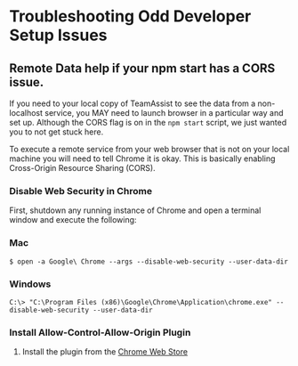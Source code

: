 # Troubleshooting Odd Developer Setup Issues

## Remote Data help if your npm start has a CORS issue.

If you need to your local copy of TeamAssist to see the data from a non-localhost service, you MAY need to launch browser in a particular way and set up. Although the CORS flag is on in the `npm start` script, we just wanted you to not get stuck here.

To execute a remote service from your web browser that is not on your local machine you will need to tell Chrome it is okay. This is basically enabling Cross-Origin Resource Sharing (CORS).

### Disable Web Security in Chrome

First, shutdown any running instance of Chrome and open a terminal window and execute the following:

### Mac

```
$ open -a Google\ Chrome --args --disable-web-security --user-data-dir
```

### Windows

```
C:\> "C:\Program Files (x86)\Google\Chrome\Application\chrome.exe" --disable-web-security --user-data-dir
```

### Install Allow-Control-Allow-Origin Plugin

1. Install the plugin from the [Chrome Web Store](https://chrome.google.com/webstore/detail/allow-control-allow-origi/nlfbmbojpeacfghkpbjhddihlkkiljbi)

